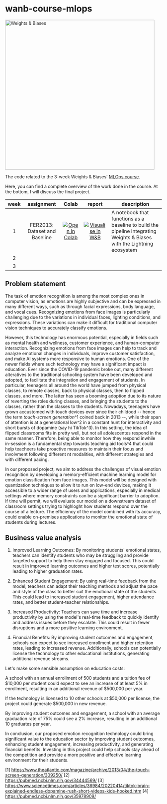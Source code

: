 # wanb-course-mlops

<img src="https://i.imgur.com/gb6B4ig.png" width="480" alt="Weights & Biases" />

The code related to the 3-week Weights & Biases' [MLOps course](https://www.wandb.courses/courses/effective-mlops-model-development).

Here, you can find a complete overview of the work done in the course. At the bottom, I will discuss the final project.

| week | assignment      | Colab | report | description |
| :---: |:-------------------: | :-----------: | :-------:| ------|
| 1| FER2013: Dataset and Baseline      | [![Open in Colab](https://colab.research.google.com/assets/colab-badge.svg)](#)       |[![Visualise in W&B](https://raw.githubusercontent.com/wandb/assets/main/wandb-github-badge-gradient.svg)](#)| A notebook that functions as a baseline to build the pipeline integrating Weights & Biases with the [Lightning](https://www.pytorchlightning.ai/) ecosystem|
| 2 |
| 3 |

## Problem statement

The task of emotion recognition is among the most complex ones in computer vision, as emotions are highly subjective and can be expressed in many different ways, such as through facial expressions, body language, and vocal cues. Recognizing emotions from face images is particularly challenging due to the variations in individual faces, lighting conditions, and expressions. These variations can make it difficult for traditional computer vision techniques to accurately classify emotions.

However, this technology has enormous potential, especially in fields such as mental health and wellness, customer experience, and human-computer interaction. Recognizing emotions from face images can help to track and analyze emotional changes in individuals, improve customer satisfaction, and make AI systems more responsive to human emotions. One of the newer fields where such technology may have a significant impact is education. Ever since the COVID-19 pandemic broke out, many different alteratives to the traditional schooling system have been developed and adopted, to facilitate the integration and engagement of students. In particular, teenagers all around the world have jumped from physical classes, to remote classes, back to physical classes, then to flipped classes, and more. The latter has seen a booming adoption due to its nature of reverting the roles during classes, and bringing the students to the classes, rather than the classes to the students. Nowadays, teenagers have grown accustomed with touch devices ever since their childood -- hence the term _touch-screen generation_^1 coined back in 2013 --, while their span of attention is at a generational low^2 in a constant hunt for interactivity and short bursts of dopamine (say hi TikTok^3). In this setting, the idea of flipped classrooms fits in pretty well, but not all adolescentes respond in the same manner. Therefore, being able to monitor how they respond inwhile in-session is a fundamental step towards teaching aid tools^4 that could help teacheers take proactive measures to maintain their focus and involvment following different nt modalities, with different strategies and  with different pacing.

In our proposed project, we aim to address the challenges of visual emotion recognition by developing a memory-efficient machine learning model for emotion classification from face images. This model will be designed with quantization techniques to allow it to run on low-end devices, making it accessible to a wider range of users and applications, especially in medical settings where memory constraints can be a significant barrier to adoption. If time will permit, we will evaluate our model on a downstream dataset of classroom settings trying to highloght how students respond over the course of a lecture. The efficiency of the model combined with its accuracy, could enable on-premises applications to monitor the emotional state of students during lectures.

## Business value analysis

1. Improved Learning Outcomes: By monitoring students' emotional states, teachers can identify students who may be struggling and provide targeted support to help them stay engaged and focused. This could result in improved learning outcomes and higher test scores, potentially leading to higher graduation rates.

2. Enhanced Student Engagement: By using real-time feedback from the model, teachers can adapt their teaching methods and adjust the pace and style of the class to better suit the emotional state of the students. This could lead to increased student engagement, higher attendance rates, and better student-teacher relationships.

3. Increased Productivity: Teachers can save time and increase productivity by using the model's real-time feedback to quickly identify and address issues before they escalate. This could result in fewer disruptions and a more positive learning environment.

4. Financial Benefits: By improving student outcomes and engagement, schools can expect to see increased enrollment and higher retention rates, leading to increased revenue. Additionally, schools can potentially license the technology to other educational institutions, generating additional revenue streams.

Let's make some sensible assumption on education costs:

A school with an annual enrollment of 500 students and a tuition fee of $10,000 per student could expect to see an increase of at least 5% in enrollment, resulting in an additional revenue of $500,000 per year.

If the technology is licensed to 10 other schools at $50,000 per license, the project could generate $500,000 in new revenue.

By improving student outcomes and engagement, a school with an average graduation rate of 75% could see a 2% increase, resulting in an additional 10 graduates per year.

In conclusion, our proposed emotion recognition technology could bring significant value to the education sector by improving student outcomes, enhancing student engagement, increasing productivity, and generating financial benefits. Investing in this project could help schools stay ahead of the competition and provide a more positive and effective learning environment for their students.

[1] https://www.theatlantic.com/magazine/archive/2013/04/the-touch-screen-generation/309250/
[2] https://pubmed.ncbi.nlm.nih.gov/34444569/
[3] https://www.sciencetimes.com/articles/36984/20220414/tiktok-brain-explained-endless-dopamine-rush-short-videos-kids-hooked.htm
[4] https://pubmed.ncbi.nlm.nih.gov/35978909/
